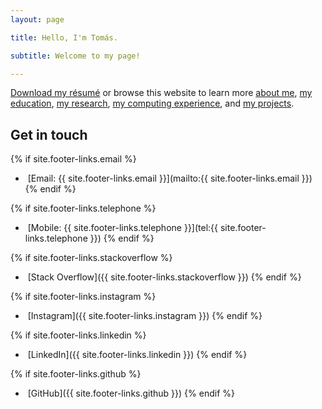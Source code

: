 ```yaml
---
layout: page

title: Hello, I'm Tomás.

subtitle: Welcome to my page!

---
```



[Download my résumé](cv) or browse this website to learn more [about me](/about/), [my education](/education/),
[my research](/research/), [my computing experience](/computing-experience/), and [my projects](/projects/).

## Get in touch

{% if site.footer-links.email %}
- <a href="mailto:{{ site.footer-links.email }}"><i class="svg-icon email"></i></a>
&nbsp;[Email: {{ site.footer-links.email }}](mailto:{{ site.footer-links.email }})
{% endif %}

{% if site.footer-links.telephone %}
- <a href="tel:{{ site.footer-links.telephone }}"><i class="svg-icon phone"></i></a>
&nbsp;[Mobile: {{ site.footer-links.telephone }}](tel:{{ site.footer-links.telephone }})
{% endif %}

{% if site.footer-links.stackoverflow %}
- <a href="{{ site.footer-links.stackoverflow }}"><i class="svg-icon stackoverflow"></i></a>
&nbsp;[Stack Overflow]({{ site.footer-links.stackoverflow }})
{% endif %}

{% if site.footer-links.instagram %}
- <a href="{{ site.footer-links.instagram }}"><i class="svg-icon instagram"></i></a>
&nbsp;[Instagram]({{ site.footer-links.instagram }})
{% endif %}

{% if site.footer-links.linkedin %}
- <a href="{{ site.footer-links.linkedin }}"><i class="svg-icon linkedin"></i></a>
&nbsp;[LinkedIn]({{ site.footer-links.linkedin }})
{% endif %}

{% if site.footer-links.github %}
- <a href="{{ site.footer-links.github }}"><i class="svg-icon github"></i></a>
&nbsp;[GitHub]({{ site.footer-links.github }})
{% endif %}

